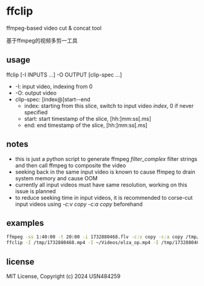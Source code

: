 # ffclip

ffmpeg-based video cut & concat tool

基于ffmpeg的视频多剪一工具

## usage

ffclip [-I INPUTS ...] -O OUTPUT [clip-spec ...]

+ -I: input video, indexing from 0
+ -O: output video
+ clip-spec: [index@]start--end
	+ index: starting from this slice, switch to input video *index*, 0 if never specified
	+ start: start timestamp of the slice, [hh:]mm:ss[.ms]
	+ end: end timestamp of the slice, [hh:]mm:ss[.ms]

## notes

+ this is just a python script to generate ffmpeg *filter_complex* filter strings and then call ffmpeg to composite the video
+ seeking back in the same input video is known to cause ffmpeg to drain system memory and cause OOM
+ currently all input videos must have same resolution, working on this issue is planned
+ to reduce seeking time in input videos, it is recommended to corse-cut input videos using *-c:v copy -c:a copy* beforehand

## examples

```sh
ffmpeg -ss 1:40:00 -t 20:00 -i 1732880468.flv -c:v copy -c:a copy /tmp/1732880468.mp4
ffclip -I /tmp/1732880468.mp4 -I ~/Videos/elza_op.mp4 -I /tmp/1732880468.mp4 -O /tmp/1732880468_cut.mp4 0@7:51--8:12 1@00:00--00:07 2@3:08--6:10 2@7:40--18:10

```

## license

MIT License, Copyright (c) 2024 USN484259


